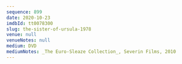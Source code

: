 ```yaml
---
sequence: 899
date: 2020-10-23
imdbId: tt0078300
slug: the-sister-of-ursula-1978
venue: null
venueNotes: null
medium: DVD
mediumNotes: _The Euro-Sleaze Collection_, Severin Films, 2010
---
```

